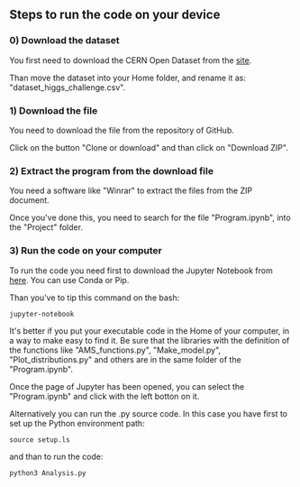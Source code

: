 ## Steps to run the code on your device
### 0) Download the dataset
You first need to download the CERN Open Dataset from the [site](http://opendata.cern.ch/record/328).

Than move the dataset into your Home folder, and rename it as: "dataset_higgs_challenge.csv".
### 1) Download the file
You need to download the file from the repository of GitHub.

Click on the button "Clone or download" and than click on "Download ZIP".
### 2) Extract the program from the download file
You need a software like "Winrar" to extract the files from the ZIP document.

Once you've done this, you need to search for the file "Program.ipynb", into the "Project" folder.
### 3) Run the code on your computer
To run the code you need first to download the Jupyter Notebook from [here](https://jupyter.org/install). You can use Conda or Pip.

Than you've to tip this command on the bash:
```shell
jupyter-notebook
```

It's better if you put your executable code in the Home of your computer, in a way to make easy to find it. Be sure that the libraries with the definition of the functions like "AMS_functions.py", "Make_model.py", "Plot_distributions.py" and others are in the same folder of the "Program.ipynb".

Once the page of Jupyter has been opened, you can select the "Program.ipynb" and click with the left botton on it.

Alternatively you can run the .py source code. In this case you have first to set up the Python environment path:
```shell
source setup.ls
```
and than to run the code:
```shell
python3 Analysis.py
```
